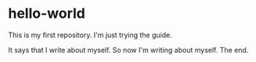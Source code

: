 # hello-world
This is my first repository. I'm just trying the guide.

It says that I write about myself. So now I'm writing about myself.
The end.
